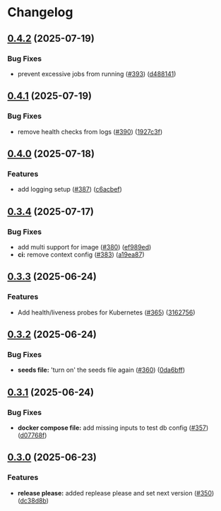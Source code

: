 # Changelog

## [0.4.2](https://github.com/Plant-Coach/plant_coach_be/compare/v0.4.1...v0.4.2) (2025-07-19)


### Bug Fixes

* prevent excessive jobs from running ([#393](https://github.com/Plant-Coach/plant_coach_be/issues/393)) ([d488141](https://github.com/Plant-Coach/plant_coach_be/commit/d48814186704c058505844edc43fe583fb0986d5))

## [0.4.1](https://github.com/Plant-Coach/plant_coach_be/compare/v0.4.0...v0.4.1) (2025-07-19)


### Bug Fixes

* remove health checks from logs ([#390](https://github.com/Plant-Coach/plant_coach_be/issues/390)) ([1927c3f](https://github.com/Plant-Coach/plant_coach_be/commit/1927c3f5e51378175a7ed8a7c963b4d79d3dc44a))

## [0.4.0](https://github.com/Plant-Coach/plant_coach_be/compare/v0.3.4...v0.4.0) (2025-07-18)


### Features

* add logging setup ([#387](https://github.com/Plant-Coach/plant_coach_be/issues/387)) ([c6acbef](https://github.com/Plant-Coach/plant_coach_be/commit/c6acbefe20611a9dac1b96d517b9c2eab3fbba4c))

## [0.3.4](https://github.com/Plant-Coach/plant_coach_be/compare/v0.3.3...v0.3.4) (2025-07-17)


### Bug Fixes

* add multi support for image ([#380](https://github.com/Plant-Coach/plant_coach_be/issues/380)) ([ef989ed](https://github.com/Plant-Coach/plant_coach_be/commit/ef989ed9fe19a3cf3a05faf0a69803f258a519e9))
* **ci:** remove context config ([#383](https://github.com/Plant-Coach/plant_coach_be/issues/383)) ([a19ea87](https://github.com/Plant-Coach/plant_coach_be/commit/a19ea870ff11bb412105093207d9dd4e4b06e8c1))

## [0.3.3](https://github.com/Plant-Coach/plant_coach_be/compare/v0.3.2...v0.3.3) (2025-06-24)


### Features

* Add health/liveness probes for Kubernetes  ([#365](https://github.com/Plant-Coach/plant_coach_be/issues/365)) ([3162756](https://github.com/Plant-Coach/plant_coach_be/commit/31627562c546556006a871f374a67b5e241e5cf0))

## [0.3.2](https://github.com/Plant-Coach/plant_coach_be/compare/v0.3.1...v0.3.2) (2025-06-24)


### Bug Fixes

* **seeds file:** 'turn on' the seeds file again ([#360](https://github.com/Plant-Coach/plant_coach_be/issues/360)) ([0da6bff](https://github.com/Plant-Coach/plant_coach_be/commit/0da6bff64f91fae523eef765a73769b0af6341ee))

## [0.3.1](https://github.com/Plant-Coach/plant_coach_be/compare/v0.3.0...v0.3.1) (2025-06-24)


### Bug Fixes

* **docker compose file:** add missing inputs to test db config ([#357](https://github.com/Plant-Coach/plant_coach_be/issues/357)) ([d07768f](https://github.com/Plant-Coach/plant_coach_be/commit/d07768f8f796aa0a95018591a15125bc07045ccb))

## [0.3.0](https://github.com/Plant-Coach/plant_coach_be/compare/0.2.0...v0.3.0) (2025-06-23)


### Features

* **release please:** added replease please and set next version ([#350](https://github.com/Plant-Coach/plant_coach_be/issues/350)) ([dc38d8b](https://github.com/Plant-Coach/plant_coach_be/commit/dc38d8bfa8f45794cc3e450270952ceb2885b9f8))
